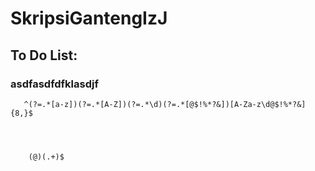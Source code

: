 # SkripsiGantengIzJ
## To Do List:
### asdfasdfdfklasdjf


       ^(?=.*[a-z])(?=.*[A-Z])(?=.*\d)(?=.*[@$!%*?&])[A-Za-z\d@$!%*?&]{8,}$




        (@)(.+)$

<Register DivClass="w-50" userObject="userReg"  TitleText="Register"></Register>


<Login DivClass="w-50" RedirectSuccessLogin="/todoList" ForgotPasswordRef="/forgotPassword" />


<ResetPassword DivClass="w-50" TitleText="Forgot Password"></ResetPassword>
